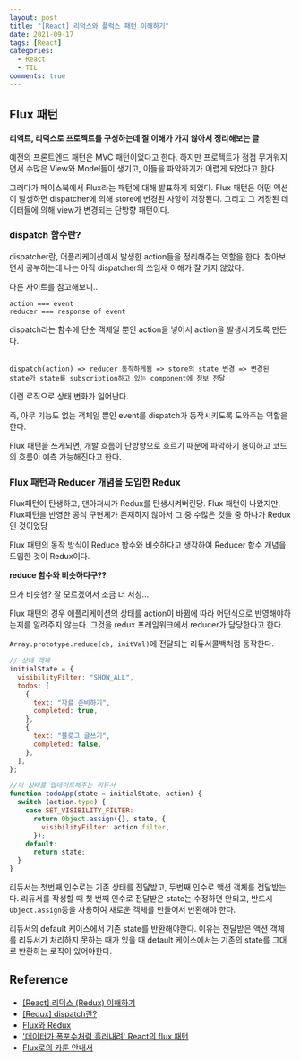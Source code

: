 ```yaml
---
layout: post
title: "[React] 리덕스와 플럭스 패턴 이해하기"
date: 2021-09-17
tags: [React]
categories:
  - React
  - TIL
comments: true
---
```


## Flux 패턴

**리액트, 리덕스로 프로젝트를 구성하는데 잘 이해가 가지 않아서 정리해보는 글** <br />

예전의 프론트엔드 패턴은 MVC 패턴이었다고 한다. 하지만 프로젝트가 점점 무거워지면서 수많은 View와 Model들이 생기고, 이들을 파악하기가 어렵게 되었다고 한다. <br />

그러다가 페이스북에서 Flux라는 패턴에 대해 발표하게 되었다. Flux 패턴은 어떤 액션이 발생하면 dispatcher에 의해 store에 변경된 사항이 저장된다. 그리고 그 저장된 데이터들에 의해 view가 변경되는 단방향 패턴이다. <br />

### dispatch 함수란?

dispatcher란, 어플리케이션에서 발생한 action들을 정리해주는 역할을 한다. 찾아보면서 공부하는데 나는 아직 dispatcher의 쓰임새 이해가 잘 가지 않았다.

다른 사이트를 참고해보니..

```
action === event
reducer === response of event
```

dispatch라는 함수에 단순 객체일 뿐인 action을 넣어서 action을 발생시키도록 만든다.
<br />
<br />

`dispatch(action) => reducer 동작하게됨 => store의 state 변경 => 변경된 state가 state를 subscription하고 있는 component에 정보 전달`
<br />

이런 로직으로 상태 변화가 일어난다.<br />

즉, 아무 기능도 없는 객체일 뿐인 event를 dispatch가 동작시키도록 도와주는 역할을 한다.

Flux 패턴을 쓰게되면, 개발 흐름이 단방향으로 흐르기 때문에 파악하기 용이하고 코드의 흐름이 예측 가능해진다고 한다.

### Flux 패턴과 Reducer 개념을 도입한 Redux

Flux패턴이 탄생하고, 댄아저씨가 Redux를 탄생시켜버린당.
Flux 패턴이 나왔지만, Flux패턴을 반영한 공식 구현체가 존재하지 않아서 그 중 수많은 것들 중 하나가 Redux인 것이었당

Flux 패턴의 동작 방식이 Reduce 함수와 비슷하다고 생각하여 Reducer 함수 개념을 도입한 것이 Redux이다.

**reduce 함수와 비슷하다구??**

모가 비슷행? 잘 모르겠어서 조금 더 서칭...

Flux 패턴의 경우 애플리케이션의 상태를 action이 바뀜에 따라 어떤식으로 반영해야하는지를 알려주지 않는다. 그것을 redux 프레임워크에서 reducer가 담당한다고 한다.

`Array.prototype.reduce(cb, initVal)`에 전달되는 리듀서콜백처럼 동작한다.

```javascript
// 상태 객체
initialState = {
  visibilityFilter: "SHOW_ALL",
  todos: [
    {
      text: "자료 준비하기",
      completed: true,
    },
    {
      text: "블로그 글쓰기",
      completed: false,
    },
  ],
};

//이 상태를 업데이트해주는 리듀서
function todoApp(state = initialState, action) {
  switch (action.type) {
    case SET_VISIBILITY_FILTER:
      return Object.assign({}, state, {
        visibilityFilter: action.filter,
      });
    default:
      return state;
  }
}
```

리듀서는 첫번째 인수로는 기존 상태를 전달받고, 두번째 인수로 액션 객체를 전달받는다. 리듀서를 작성할 때 첫 번째 인수로 전달받은 state는 수정하면 안되고, 반드시 `Object.assign`등을 사용하여 새로운 객체를 만들어서 반환해야 한다.

리듀서의 default 케이스에서 기존 state를 반환해야한다. 이유는 전달받은 액션 객체를 리듀서가 처리하지 못하는 때가 있을 때 default 케이스에서는 기존의 state를 그대로 반환하는 로직이 있어야한다.

## Reference

- [[React] 리덕스 (Redux) 이해하기](https://im-developer.tistory.com/158)
- [[Redux] dispatch란?](https://zereight.tistory.com/603)
- [Flux와 Redux](https://taegon.kim/archives/5288)
- ['데이터가 폭포수처럼 흘러내려' React의 flux 패턴](https://www.huskyhoochu.com/flux-architecture/)
- [Flux로의 카툰 안내서](https://bestalign.github.io/translation/cartoon-guide-to-flux/)
